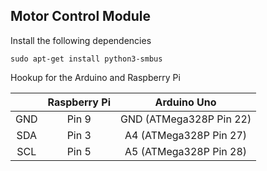 ## Motor Control Module
Install the following dependencies

```
sudo apt-get install python3-smbus
```

Hookup for the Arduino and Raspberry Pi

|  | Raspberry Pi | Arduino Uno | 
| :---: | :---: | :---: | 
| GND | Pin 9 | GND (ATMega328P Pin 22)  |
| SDA | Pin 3 | A4 (ATMega328P Pin 27)  |
| SCL | Pin 5 | A5 (ATMega328P Pin 28) |